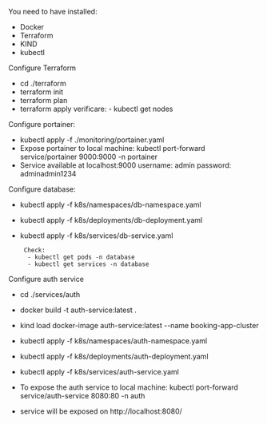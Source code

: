You need to have installed:

- Docker
- Terraform
- KIND
- kubectl

Configure Terraform

- cd ./terraform
- terraform init
- terraform plan
- terraform apply
  verificare: - kubectl get nodes

Configure portainer:

- kubectl apply -f ./monitoring/portainer.yaml
- Expose portainer to local machine: kubectl port-forward service/portainer 9000:9000 -n portainer
- Service available at localhost:9000
  username: admin
  password: adminadmin1234

Configure database:

- kubectl apply -f k8s/namespaces/db-namespace.yaml
- kubectl apply -f k8s/deployments/db-deployment.yaml
- kubectl apply -f k8s/services/db-service.yaml

       Check:
        - kubectl get pods -n database
        - kubectl get services -n database

Configure auth service

- cd ./services/auth
- docker build -t auth-service:latest .
- kind load docker-image auth-service:latest --name booking-app-cluster

- kubectl apply -f k8s/namespaces/auth-namespace.yaml
- kubectl apply -f k8s/deployments/auth-deployment.yaml
- kubectl apply -f k8s/services/auth-service.yaml

- To expose the auth service to local machine: kubectl port-forward service/auth-service 8080:80 -n auth
- service will be exposed on http://localhost:8080/
